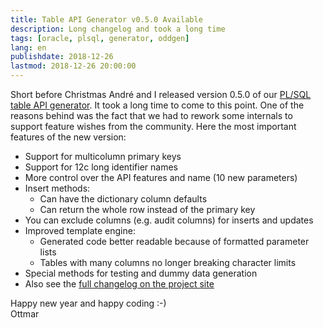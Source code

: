```yaml
---
title: Table API Generator v0.5.0 Available
description: Long changelog and took a long time 
tags: [oracle, plsql, generator, oddgen]
lang: en
publishdate: 2018-12-26
lastmod: 2018-12-26 20:00:00
---
```


Short before Christmas André and I released version 0.5.0 of our [PL/SQL table API generator][tapigen]. It took a long time to come to this point. One of the reasons behind was the fact that we had to rework some internals to support feature wishes from the community. Here the most important features of the new version:

- Support for multicolumn primary keys
- Support for 12c long identifier names
- More control over the API features and name (10 new parameters)
- Insert methods:
  - Can have the dictionary column defaults
  - Can return the whole row instead of the primary key
- You can exclude columns (e.g. audit columns) for inserts and updates
- Improved template engine:
  - Generated code better readable because of formatted parameter lists
  - Tables with many columns no longer breaking character limits
- Special methods for testing and dummy data generation
- Also see the [full changelog on the project site][changelog]

Happy new year and happy coding :-)<br>
Ottmar



[tapigen]: https://github.com/OraMUC/table-api-generator
[changelog]: https://github.com/OraMUC/table-api-generator/blob/master/docs/changelog.md#050-2018-12-23